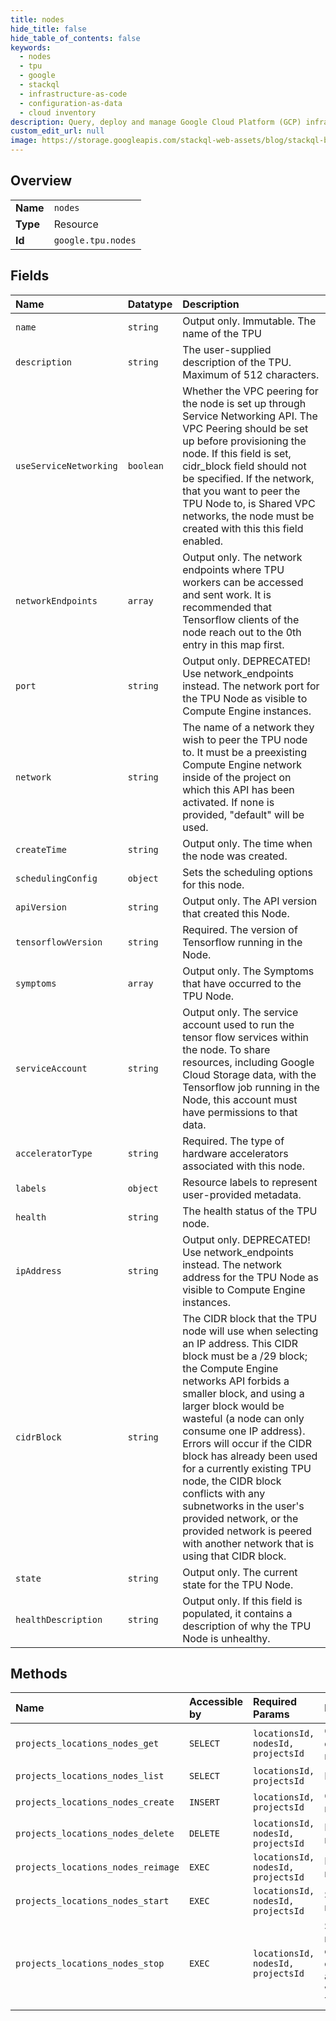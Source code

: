 ```yaml
---
title: nodes
hide_title: false
hide_table_of_contents: false
keywords:
  - nodes
  - tpu
  - google    
  - stackql
  - infrastructure-as-code
  - configuration-as-data
  - cloud inventory
description: Query, deploy and manage Google Cloud Platform (GCP) infrastructure and resources using SQL
custom_edit_url: null
image: https://storage.googleapis.com/stackql-web-assets/blog/stackql-blog-post-featured-image.png
---
```

  
    

## Overview
<table><tbody>
<tr><td><b>Name</b></td><td><code>nodes</code></td></tr>
<tr><td><b>Type</b></td><td>Resource</td></tr>
<tr><td><b>Id</b></td><td><code>google.tpu.nodes</code></td></tr>
</tbody></table>

## Fields
| Name | Datatype | Description |
|:-----|:---------|:------------|
| `name` | `string` | Output only. Immutable. The name of the TPU |
| `description` | `string` | The user-supplied description of the TPU. Maximum of 512 characters. |
| `useServiceNetworking` | `boolean` | Whether the VPC peering for the node is set up through Service Networking API. The VPC Peering should be set up before provisioning the node. If this field is set, cidr_block field should not be specified. If the network, that you want to peer the TPU Node to, is Shared VPC networks, the node must be created with this this field enabled. |
| `networkEndpoints` | `array` | Output only. The network endpoints where TPU workers can be accessed and sent work. It is recommended that Tensorflow clients of the node reach out to the 0th entry in this map first. |
| `port` | `string` | Output only. DEPRECATED! Use network_endpoints instead. The network port for the TPU Node as visible to Compute Engine instances. |
| `network` | `string` | The name of a network they wish to peer the TPU node to. It must be a preexisting Compute Engine network inside of the project on which this API has been activated. If none is provided, "default" will be used. |
| `createTime` | `string` | Output only. The time when the node was created. |
| `schedulingConfig` | `object` | Sets the scheduling options for this node. |
| `apiVersion` | `string` | Output only. The API version that created this Node. |
| `tensorflowVersion` | `string` | Required. The version of Tensorflow running in the Node. |
| `symptoms` | `array` | Output only. The Symptoms that have occurred to the TPU Node. |
| `serviceAccount` | `string` | Output only. The service account used to run the tensor flow services within the node. To share resources, including Google Cloud Storage data, with the Tensorflow job running in the Node, this account must have permissions to that data. |
| `acceleratorType` | `string` | Required. The type of hardware accelerators associated with this node. |
| `labels` | `object` | Resource labels to represent user-provided metadata. |
| `health` | `string` | The health status of the TPU node. |
| `ipAddress` | `string` | Output only. DEPRECATED! Use network_endpoints instead. The network address for the TPU Node as visible to Compute Engine instances. |
| `cidrBlock` | `string` | The CIDR block that the TPU node will use when selecting an IP address. This CIDR block must be a /29 block; the Compute Engine networks API forbids a smaller block, and using a larger block would be wasteful (a node can only consume one IP address). Errors will occur if the CIDR block has already been used for a currently existing TPU node, the CIDR block conflicts with any subnetworks in the user's provided network, or the provided network is peered with another network that is using that CIDR block. |
| `state` | `string` | Output only. The current state for the TPU Node. |
| `healthDescription` | `string` | Output only. If this field is populated, it contains a description of why the TPU Node is unhealthy. |
## Methods
| Name | Accessible by | Required Params | Description |
|:-----|:--------------|:----------------|:------------|
| `projects_locations_nodes_get` | `SELECT` | `locationsId, nodesId, projectsId` | Gets the details of a node. |
| `projects_locations_nodes_list` | `SELECT` | `locationsId, projectsId` | Lists nodes. |
| `projects_locations_nodes_create` | `INSERT` | `locationsId, projectsId` | Creates a node. |
| `projects_locations_nodes_delete` | `DELETE` | `locationsId, nodesId, projectsId` | Deletes a node. |
| `projects_locations_nodes_reimage` | `EXEC` | `locationsId, nodesId, projectsId` | Reimages a node's OS. |
| `projects_locations_nodes_start` | `EXEC` | `locationsId, nodesId, projectsId` | Starts a node. |
| `projects_locations_nodes_stop` | `EXEC` | `locationsId, nodesId, projectsId` | Stops a node, this operation is only available with single TPU nodes. |
